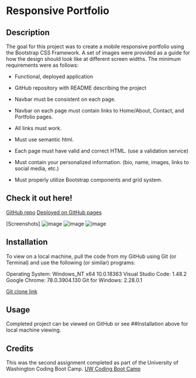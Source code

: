 # Responsive Portfolio

## Description

The goal for this project was to create a mobile responsive portfolio using the Bootstrap CSS Framework. A set of images were provided as a guide for how the design should look like at different screen widths. The minimum requirements were as follows:

* Functional, deployed application

* GitHub repository with README describing the project

* Navbar must be consistent on each page.

* Navbar on each page must contain links to Home/About, Contact, and Portfolio pages.

* All links must work.

* Must use semantic html.

* Each page must have valid and correct HTML. (use a validation service)

* Must contain your personalized information. (bio, name, images, links to social media, etc.)

* Must properly utilize Bootstrap components and grid system.

## Check it out here! 

[GitHub repo](https://github.com/jre23/responsive-portfolio)
[Deployed on GitHub pages](https://jre23.github.io/responsive-portfolio/)

[Screenshots]
![image](https://user-images.githubusercontent.com/69170823/93277899-f746c280-f777-11ea-8e8d-39374b5778cd.png)
![image](https://user-images.githubusercontent.com/69170823/93278014-50aef180-f778-11ea-81e9-1a75cce0356b.png)
![image](https://user-images.githubusercontent.com/69170823/93278092-8bb12500-f778-11ea-8714-521135f6f981.png)

## Installation

To view on a local machine, pull the code from my GitHub using Git (or Terminal) and use the following (or similar) programs:

Operating System: Windows_NT x64 10.0.18363
Visual Studio Code: 1.48.2
Google Chrome: 78.0.3904.130
Git for Windows: 2.28.0.1

[Git clone link](https://github.com/jre23/responsive-portfolio.git)

## Usage

Completed project can be viewed on GitHub or see ##Installation above for local machine viewing.

## Credits

This was the second assignment completed as part of the University of Washington Coding Boot Camp. [UW Coding Boot Camp](https://bootcamp.uw.edu/coding/)
